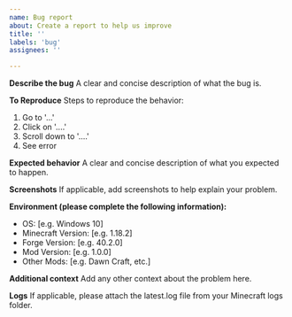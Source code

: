 ```yaml
---
name: Bug report
about: Create a report to help us improve
title: ''
labels: 'bug'
assignees: ''

---
```


**Describe the bug**
A clear and concise description of what the bug is.

**To Reproduce**
Steps to reproduce the behavior:
1. Go to '...'
2. Click on '....'
3. Scroll down to '....'
4. See error

**Expected behavior**
A clear and concise description of what you expected to happen.

**Screenshots**
If applicable, add screenshots to help explain your problem.

**Environment (please complete the following information):**
 - OS: [e.g. Windows 10]
 - Minecraft Version: [e.g. 1.18.2]
 - Forge Version: [e.g. 40.2.0]
 - Mod Version: [e.g. 1.0.0]
 - Other Mods: [e.g. Dawn Craft, etc.]

**Additional context**
Add any other context about the problem here.

**Logs**
If applicable, please attach the latest.log file from your Minecraft logs folder.
